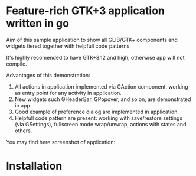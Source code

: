 Feature-rich GTK+3 application written in go
============================================

Aim of this sample application to show all GLIB/GTK+ components and widgets tiered together
with helpfull code patterns.

It's highly recomended to have GTK+3.12 and high, otherwise app will not compile.

Advantages of this demonstration:
1) All actions in application implemented via GAction component, working as entry point
for any activity in application.
2) New widgets such GHeaderBar, GPopover, and so on, are demonstrated in app.
3) Good example of preference dialog are implemented in application.
4) Helpfull code pattern are present: working with save/restore settings (via GSettings),
fullscreen mode wrap/unwrap, actions with states and others.

You may find here screenshot of application:


Installation
============

